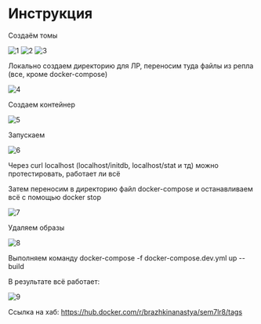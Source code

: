 # Инструкция 

Создаём томы 

![1](/1.png)
![2](/2.png)
![3](/3.png)


Локально создаем директорию для ЛР, переносим туда файлы из репла (все, кроме docker-compose)

![4](/4.png)

Создаем контейнер

![5](/5.png)

Запускаем

![6](/6.png)

Через curl localhost (localhost/initdb, localhost/stat и тд) можно протестировать, работает ли всё

Затем переносим в директорию файл docker-compose и останавливаем всё с помощью docker stop

![7](/7.png)

Удаляем образы

![8](/8.png)

Выполняем команду docker-compose -f docker-compose.dev.yml up --build

В результате всё работает:

![9](/9.png)

Ссылка на хаб: https://hub.docker.com/r/brazhkinanastya/sem7lr8/tags

